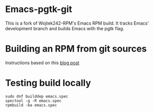 # Emacs-pgtk-git
This is a fork of Wojtek242-RPM's Emacs RPM build. It tracks Emacs' development
branch and builds Emacs with the pgtk flag.


# Building an RPM from git sources

Instructions based on this [blog
post](https://hobo.house/2017/09/03/automate-rpm-builds-from-git-sources-using-copr/)

# Testing build locally

```
sudo dnf builddep emacs.spec
spectool -g -R emacs.spec
rpmbuild -ba emacs.spec
```

